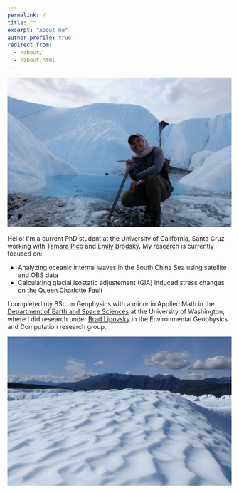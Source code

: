 ```yaml
---
permalink: /
title: ""
excerpt: "About me"
author_profile: true
redirect_from: 
  - /about/
  - /about.html
---
```


![Image of me crouched down with an ice axe on the Matanuska Glacier](images/mat1.JPG)

Hello! I'm a current PhD student at the University of California, Santa Cruz working with [Tamara Pico](https://tamarapico.github.io/) and [Emily Brodsky](https://seismo.sites.ucsc.edu/emily-brodsky/). 
My research is currently focused on:

- Analyzing oceanic internal waves in the South China Sea using satellite and OBS data
- Calculating glacial isostatic adjustement (GIA) induced stress changes on the Queen Charlotte Fault

I completed my BSc. in Geophysics with a minor in Applied Math in the [Department of Earth and Space Sciences](https://www.ess.washington.edu/) at the University of Washington, where I did research under [Brad Lipovsky](https://bradlipovsky.github.io/) in the Environmental Geophysics and Computation research group.

![Image a section of the Matanuska Glacier](images/DSCF6029.jpg)

